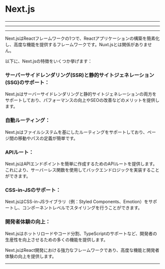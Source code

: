 # Next.js
### 

---


---


---


Next.jsはReactフレームワークの1つで、Reactアプリケーションの構築を簡素化し、高度な機能を提供するフレームワークです。Nuxt.jsとは関係がありません。

以下に、Next.jsの特徴をいくつか挙げます：

### サーバーサイドレンダリング(SSR)と静的サイトジェネレーション(SSG)のサポート： 
Next.jsはサーバーサイドレンダリングと静的サイトジェネレーションの両方をサポートしており、パフォーマンスの向上やSEOの改善などのメリットを提供します。
### 自動ルーティング： 
Next.jsはファイルシステムを基にしたルーティングをサポートしており、ページ間の移動やパスの定義が簡単です。
### APIルート： 
Next.jsはAPIエンドポイントを簡単に作成するためのAPIルートを提供します。これにより、サーバーレス関数を使用してバックエンドロジックを実装することができます。
### CSS-in-JSのサポート： 
Next.jsはCSS-in-JSライブラリ（例：Styled Components、Emotion）をサポートし、コンポーネントレベルでスタイリングを行うことができます。
### 開発者体験の向上： 
Next.jsはホットリロードやコード分割、TypeScriptのサポートなど、開発者の生産性を向上させるための多くの機能を提供します。

Next.jsはReact開発における強力なフレームワークであり、高度な機能と開発者体験の向上を提供します。

---
